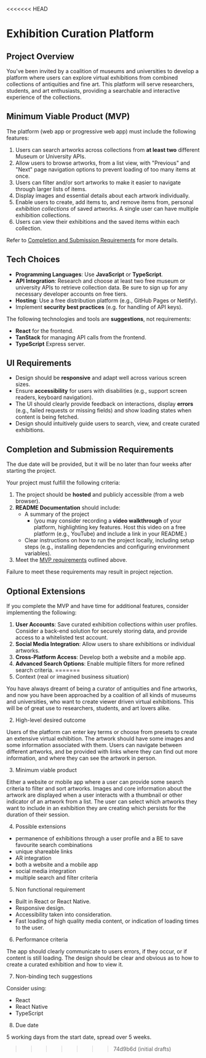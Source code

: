 <<<<<<< HEAD
# Exhibition Curation Platform

## Project Overview

You’ve been invited by a coalition of museums and universities to develop a platform where users can explore virtual exhibitions from combined collections of antiquities and fine art. This platform will serve researchers, students, and art enthusiasts, providing a searchable and interactive experience of the collections.

## Minimum Viable Product (MVP)

The platform (web app or progressive web app) must include the following features:

1. Users can search artworks across collections from **at least two** different Museum or University APIs.
2. Allow users to browse artworks, from a list view, with "Previous" and "Next" page navigation options to prevent loading of too many items at once.
3. Users can filter and/or sort artworks to make it easier to navigate through larger lists of items.
4. Display images and essential details about each artwork individually.
5. Enable users to create, add items to, and remove items from, personal _exhibition collections_ of saved artworks. A single user can have multiple exhibition collections.
6. Users can view their exhibitions and the saved items within each collection.

Refer to [Completion and Submission Requirements](#completion-and-submission-requirements) for more details.

## Tech Choices

- **Programming Languages**: Use **JavaScript** or **TypeScript**.
- **API Integration**: Research and choose at least two free museum or university APIs to retrieve collection data. Be sure to sign up for any necessary developer accounts on free tiers.
- **Hosting**: Use a free distribution platform (e.g., GitHub Pages or Netlify).
- Implement **security best practices** (e.g. for handling of API keys).

The following technologies and tools are **suggestions**, not requirements:

- **React** for the frontend.
- **TanStack** for managing API calls from the frontend.
- **TypeScript** Express server.

## UI Requirements

- Design should be **responsive** and adapt well across various screen sizes.
- Ensure **accessibility** for users with disabilities (e.g., support screen readers, keyboard navigation).
- The UI should clearly provide feedback on interactions, display **errors** (e.g., failed requests or missing fields) and show loading states when content is being fetched.
- Design should intuitively guide users to search, view, and create curated exhibitions.

## Completion and Submission Requirements

The due date will be provided, but it will be no later than four weeks after starting the project.

Your project must fulfill the following criteria:

1. The project should be **hosted** and publicly accessible (from a web browser).
2. **README Documentation** should include:
   - A summary of the project
     - (you may consider recording a **video walkthrough** of your platform, highlighting key features. Host this video on a free platform (e.g., YouTube) and include a link in your README.)
   - Clear instructions on how to run the project locally, including setup steps (e.g., installing dependencies and configuring environment variables).
3. Meet the [MVP requirements](#minimum-viable-product-mvp) outlined above.

Failure to meet these requirements may result in project rejection.

## Optional Extensions

If you complete the MVP and have time for additional features, consider implementing the following:

1. **User Accounts**: Save curated exhibition collections within user profiles. Consider a back-end solution for securely storing data, and provide access to a whitelisted test account.
2. **Social Media Integration**: Allow users to share exhibitions or individual artworks.
3. **Cross-Platform Access**: Develop both a website and a mobile app.
4. **Advanced Search Options**: Enable multiple filters for more refined search criteria.
=======
1. Context (real or imagined business situation)

You have always dreamt of being a curator of antiquities and fine artworks, and now you have been approached by a coalition of all kinds of museums and universities, who want to create viewer driven virtual exhibitions. This will be of great use to researchers, students, and art lovers alike. 

2. High-level desired outcome

Users of the platform can enter key terms or choose from presets to create an extensive virtual exhibition. The artwork should have some images and some information associated with them. Users can navigate between different artworks, and be provided with links where they can find out more information, and where they can see the artwork in person. 

3. Minimum viable product

Either a website or mobile app where a user can provide some search criteria to filter and sort artworks. Images and core information about the artwork are displayed when a user interacts with a thumbnail or other indicator of an artwork from a list. The user can select which artworks they want to include in an exhibition they are creating which persists for the duration of their session.

4. Possible extensions

- permanence of exhibitions through a user profile and a BE to save favourite search combinations
- unique shareable links 
- AR integration
- both a website and a mobile app
- social media integration
- multiple search and filter criteria 

5. Non functional requirement

- Built in React or React Native. 
- Responsive design.
- Accessibility taken into consideration.
- Fast loading of high quality media content, or indication of loading times to the user. 

6. Performance criteria

The app should clearly communicate to users errors, if they occur, or if content is still loading. The design should be clear and obvious as to how to create a curated exhibition and how to view it.  

7. Non-binding tech suggestions

Consider using: 

- React 
- React Native
- TypeScript

8. Due date

5 working days from the start date, spread over 5 weeks. 
>>>>>>> 74d9b6d (initial drafts)
